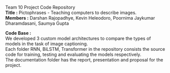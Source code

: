 Team 10 Project Code Repository  
**Title :** Pictophrases - Teaching computers to describe images.  
**Members :** Darshan Rajopadhye, Kevin Heleodoro, Poornima Jaykumar Dharamdasani, Saumya Gupta  

**Code Base :**  
We developed 3 custom model architectures to compare the types of models in the task of image captioning.  
Each folder RNN, BiLSTM, Transformer in the repository consists the source code for training, testing and evaluating the models respectively.  
The documentation folder has the report, presentation and proposal for the project.  
